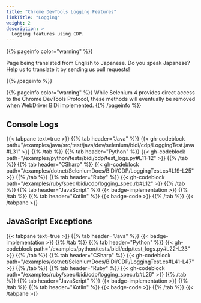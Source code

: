 ```yaml
---
title: "Chrome DevTools Logging Features"
linkTitle: "Logging"
weight: 2
description: >
  Logging features using CDP.
---
```


{{% pageinfo color="warning" %}}
<p class="lead">
   <i class="fas fa-language d-4"></i> 
    Page being translated from English to Japanese. 
    Do you speak Japanese? Help us to translate
    it by sending us pull requests!
</p>
{{% /pageinfo %}}

{{% pageinfo color="warning" %}}
While Selenium 4 provides direct access to the Chrome DevTools Protocol, these
methods will eventually be removed when WebDriver BiDi implemented.
{{% /pageinfo %}}


## Console Logs

{{< tabpane text=true >}}
{{% tab header="Java" %}}
{{< gh-codeblock path="/examples/java/src/test/java/dev/selenium/bidi/cdp/LoggingTest.java#L31" >}}
{{% /tab %}}
{{% tab header="Python" %}}
{{< gh-codeblock path="/examples/python/tests/bidi/cdp/test_logs.py#L11-12" >}}
{{% /tab %}}
{{% tab header="CSharp" %}}
{{< gh-codeblock path="/examples/dotnet/SeleniumDocs/BiDi/CDP/LoggingTest.cs#L19-L25" >}}
{{% /tab %}}
{{% tab header="Ruby" %}}
{{< gh-codeblock path="/examples/ruby/spec/bidi/cdp/logging_spec.rb#L12" >}}
{{% /tab %}}
{{% tab header="JavaScript" %}}
{{< badge-implementation >}}
{{% /tab %}}
{{% tab header="Kotlin" %}}
{{< badge-code >}}
{{% /tab %}}
{{< /tabpane >}}

## JavaScript Exceptions

{{< tabpane text=true >}}
{{% tab header="Java" %}}
{{< badge-implementation >}}
{{% /tab %}}
{{% tab header="Python" %}}
{{< gh-codeblock path="/examples/python/tests/bidi/cdp/test_logs.py#L22-L23" >}}
{{% /tab %}}
{{% tab header="CSharp" %}}
{{< gh-codeblock path="/examples/dotnet/SeleniumDocs/BiDi/CDP/LoggingTest.cs#L41-L47" >}}
{{% /tab %}}
{{% tab header="Ruby" %}}
{{< gh-codeblock path="/examples/ruby/spec/bidi/cdp/logging_spec.rb#L26" >}}
{{% /tab %}}
{{% tab header="JavaScript" %}}
{{< badge-implementation >}}
{{% /tab %}}
{{% tab header="Kotlin" %}}
{{< badge-code >}}
{{% /tab %}}
{{< /tabpane >}}
